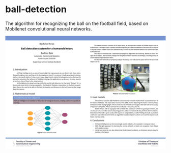 # ball-detection

The algorithm for recognizing the ball on the football field, based on Mobilenet convolutional neural networks.

 ![](./plakat/plakat-1.png)
 
